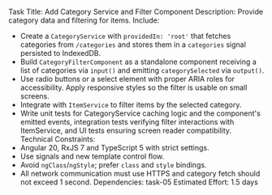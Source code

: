 Task Title: Add Category Service and Filter Component
Description: Provide category data and filtering for items.
Include:
- Create a `CategoryService` with `providedIn: 'root'` that fetches categories from `/categories` and stores them in a `categories` signal persisted to IndexedDB.
- Build `CategoryFilterComponent` as a standalone component receiving a list of categories via `input()` and emitting `categorySelected` via `output()`.
- Use radio buttons or a select element with proper ARIA roles for accessibility. Apply responsive styles so the filter is usable on small screens.
- Integrate with `ItemService` to filter items by the selected category.
- Write unit tests for CategoryService caching logic and the component's emitted events, integration tests verifying filter interactions with ItemService, and UI tests ensuring screen reader compatibility.
Technical Constraints:
- Angular 20, RxJS 7 and TypeScript 5 with strict settings.
- Use signals and new template control flow.
- Avoid `ngClass`/`ngStyle`; prefer `class` and `style` bindings.
- All network communication must use HTTPS and category fetch should not exceed 1 second.
Dependencies: task-05
Estimated Effort: 1.5 days
